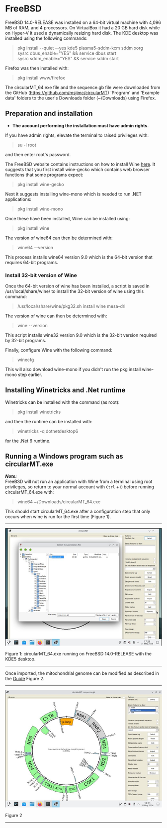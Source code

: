 # FreeBSD 
FreeBSD 14.0-RELEASE was installed on a 64-bit virtual machine with 4,096 MB of RAM, and 4 processors. On VirtualBox it had a 20 GB hard disk while on Hyper-V it used a dynamically resizing hard disk. The KDE desktop was installed using the following commands:

> pkg install --quiet --yes kde5 plasma5-sddm-kcm sddm xorg  
> sysrc dbus_enable="YES" && service dbus start  
> sysrc sddm_enable="YES" && service sddm start  

Firefox was then installed with: 

> pkg install www/firefox

The circularMT_64.exe file and the sequence.gb file were downloaded from the GitHub (https://github.com/msjimc/circularMT) 'Program' and 'Example data' folders to the user's Downloads folder (~/Downloads) using Firefox.

## Preparation and installation

* **The account performing the installation must have admin rights.**

If you have admin rights, elevate the terminal to raised privileges with:

> su -l root

and then enter root's password.

The FreeBSD website contains instructions on how to install Wine [here](https://docs.freebsd.org/en/books/handbook/wine/). It suggests that you first install wine-gecko which contains web browser functions that some programs expect:

>pkg install wine-gecko

Next it suggests installing wine-mono which is needed to run .NET applications:

> pkg install wine-mono

Once these have been installed, Wine can be installed using:

> pkg install wine

The version of wine64 can then be determined with:

> wine64 --version

This process installs wine64 version 9.0 which is the 64-bit version that requires 64-bit programs.

### Install 32-bit version of Wine

Once the 64-bit version of wine has been installed, a script is saved in /usr/local/share/wine/ to install the 32-bit version of wine using this command:

> /usr/local/share/wine/pkg32.sh install wine mesa-dri

The version of wine can then be determined with:

> wine --version 

This script installs wine32 version 9.0 which is the 32-bit version required by 32-bit programs.

Finally, configure Wine with the following command:

> winecfg

This will also download wine-mono if you didn't run the pkg install wine-mono step earlier.

## Installing Winetricks and .Net runtime

Winetricks can be installed with the command (as root):

>  pkg install winetricks

and then the runtime can be installed with:

> winetricks -q dotnetdesktop6

for the .Net 6 runtime.

## Running a Windows program such as circularMT.exe

***Note:***   
FreeBSD will not run an application  with Wine from a terminal using root privileges, so return to your normal account with ```Ctrl``` + ```D``` before running circularMT_64.exe with:

> wine64 ~/Downloads/circularMT_64.exe

This should start circularMT_64.exe after a configuration step that only occurs when wine is run for the first time (Figure 1).

<hr />

![Figure 1](images/FreeBSD_14.0_figure1.jpg)

Figure 1: circularMT_64.exe running on FreeBSD 14.0-RELEASE with the KDE5 desktop.

<hr />

Once imported, the mitochondrial genome can be modified as described in the [Guide](https://github.com/msjimc/circularMT/tree/master/Guide/README.md) Figure 2.

<hr />

![Figure 2](images/FreeBSD_14.0_figure2.jpg)

Figure 2

<hr />
